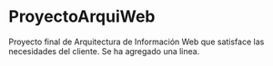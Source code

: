 # ProyectoArquiWeb
Proyecto final de Arquitectura de Información Web que satisface las necesidades del cliente.
Se ha agregado una linea.
